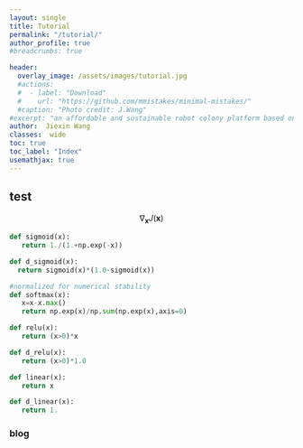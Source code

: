 ```yaml
---
layout: single
title: Tutorial
permalink: "/tutorial/"
author_profile: true
#breadcrumbs: true

header:
  overlay_image: /assets/images/tutorial.jpg
  #actions:
  #  - label: "Download"
  #    url: "https://github.com/mmistakes/minimal-mistakes/"
  #caption: "Photo credit: J.Wang"
#excerpt: "an affordable and sustainable robot colony platform based on Android"
author:  Jiexin Wang
classes:  wide
toc: true
toc_label: "Index"
usemathjax: true
---
```


## test

$$ \nabla_\boldsymbol{x} J(\boldsymbol{x}) $$

```python
def sigmoid(x):
   return 1./(1.+np.exp(-x))

def d_sigmoid(x):
  return sigmoid(x)*(1.0-sigmoid(x))

#normalized for numerical stability  
def softmax(x):
   x=x-x.max()
   return np.exp(x)/np.sum(np.exp(x),axis=0)

def relu(x):
   return (x>0)*x

def d_relu(x):
   return (x>0)*1.0

def linear(x):
   return x

def d_linear(x):
   return 1.
```

### blog
